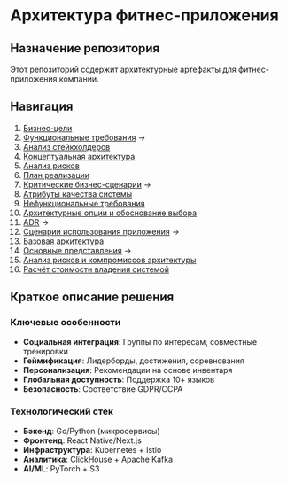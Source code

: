# Архитектура фитнес-приложения

## Назначение репозитория

Этот репозиторий содержит архитектурные артефакты для фитнес-приложения компании.

## Навигация

1. [Бизнес-цели](./architecture/1-business-goals.md)
2. [Функциональные требования](./architecture/2-functional-requirements/README.md) →
3. [Анализ стейкхолдеров](./architecture/3-stakeholder-analysis.md)
4. [Концептуальная архитектура](./architecture/4-conceptual-architecture.md)
5. [Анализ рисков](./architecture/5-implementation-risks.md)
6. [План реализации](./architecture/6-development-plan.md)
7. [Критические бизнес-сценарии](./architecture/7-critical-business-processes/README.md) →
8. [Атрибуты качества системы](./architecture/8-quality-attributes.md)
9. [Нефункциональные требования](./architecture/9-non-functional-requirements.md)
10. [Архитектурные опции и обоснование выбора](./architecture/10-architectural-options.md)
11. [ADR](./11-adr/README.md) →
12. [Сценарии использования приложения](./architecture/12-application-usage-scenarios/README.md) →
13. [Базовая архитектура](./architecture/13-basic-architecture.md)
14. [Основные представления](./architecture/14-basic-presentations/README.md) →
15. [Анализ рисков и компромиссов архитектуры](./architecture/15-risks-and-trade-offs-analysis.md)
16. [Расчёт стоимости владения системой ](./architecture/16-cost-of-owning.md)

## Краткое описание решения

### Ключевые особенности

- **Социальная интеграция**: Группы по интересам, совместные тренировки
- **Геймификация**: Лидерборды, достижения, соревнования
- **Персонализация**: Рекомендации на основе инвентаря
- **Глобальная доступность**: Поддержка 10+ языков
- **Безопасность**: Соответствие GDPR/CCPA

### Технологический стек

- **Бэкенд**: Go/Python (микросервисы)
- **Фронтенд**: React Native/Next.js
- **Инфраструктура**: Kubernetes + Istio
- **Аналитика**: ClickHouse + Apache Kafka
- **AI/ML**: PyTorch + S3
